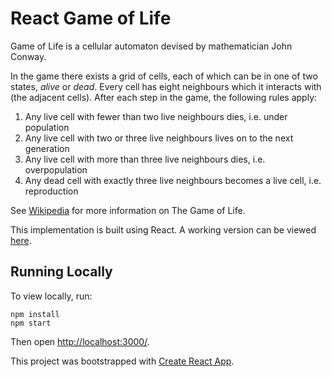 # React Game of Life

Game of Life is a cellular automaton devised by mathematician John Conway.

In the game there exists a grid of cells, each of which can be in one of two states, *alive* or *dead*.
Every cell has eight neighbours which it interacts with (the adjacent cells). After each step in the game, the following rules apply:

1. Any live cell with fewer than two live neighbours dies, i.e. under population
2. Any live cell with two or three live neighbours lives on to the next generation
3. Any live cell with more than three live neighbours dies, i.e. overpopulation
4. Any dead cell with exactly three live neighbours becomes a live cell, i.e. reproduction

See [Wikipedia](https://en.wikipedia.org/wiki/Conway's_Game_of_Life) for more information on The Game of Life.

This implementation is built using React. A working version can be viewed [here](https://vanillaslice.github.io/ReactGameOfLife/).

## Running Locally

To view locally, run:
```
npm install
npm start
```

Then open [http://localhost:3000/](http://localhost:3000/).

This project was bootstrapped with [Create React App](https://github.com/facebookincubator/create-react-app).
